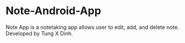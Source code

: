 # Note-Android-App
Note App is a notetaking app allows user to edit, add, and delete note.
Developed by Tung X Dinh.
